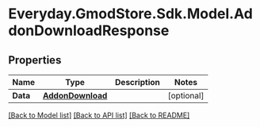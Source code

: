 # Everyday.GmodStore.Sdk.Model.AddonDownloadResponse

## Properties

Name | Type | Description | Notes
------------ | ------------- | ------------- | -------------
**Data** | [**AddonDownload**](AddonDownload.md) |  | [optional] 

[[Back to Model list]](../README.md#documentation-for-models) [[Back to API list]](../README.md#documentation-for-api-endpoints) [[Back to README]](../README.md)

